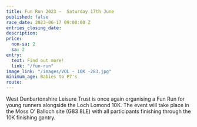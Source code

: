```yaml
---
title: Fun Run 2023 –  Saturday 17th June
published: false
race_date: 2023-06-17 09:00:00 Z
entries_closing_date: 
description: 
price:
  non-sa: 2
  sa: 2
entry:
  text: Find out more!
  link: "/fun-run"
image_link: "/images/VOL - 10K -283.jpg"
minimum_age: Babies to P7's
route: 
---
```


West Dunbartonshire Leisure Trust is once again organising a Fun Run for young runners alongside the Loch Lomond 10K. The event will take place in the Moss O’ Balloch site (G83 8LE) with all participants finishing through the 10K finishing gantry.